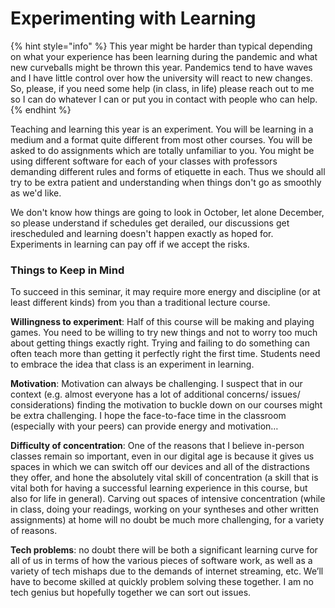 # Experimenting with Learning

{% hint style="info" %}
This year might be harder than typical depending on what your experience has been learning during the pandemic and what new curveballs might be thrown this year. Pandemics tend to have waves and I have little control over how the university will react to new changes. So, please, if you need some help (in class, in life) please reach out to me so I can do whatever I can or put you in contact with people who can help.&#x20;
{% endhint %}

Teaching and learning this year is an experiment.  You will be learning in a medium and a format quite different from most other courses.  You will be asked to do assignments which are totally unfamiliar to you. You might be using different software for each of your classes with professors demanding different rules and forms of etiquette in each. Thus we should all try to be extra patient and understanding when things don't go as smoothly as we'd like.

We don't know how things are going to look in October, let alone December, so please understand if schedules get derailed, our discussions get irescheduled and learning doesn't happen exactly as hoped for. Experiments in learning can pay off if we accept the risks.

### Things to Keep in Mind

To succeed in this seminar, it may require more energy and discipline (or at least different kinds) from you than a traditional lecture course.

**Willingness to experiment**: Half of this course will be making and playing games. You need to be willing to try new things and not to worry too much about getting things exactly right. Trying and failing to do something can often teach more than getting it perfectly right the first time. Students need to embrace the idea that class is an experiment in learning.&#x20;

**Motivation**: Motivation can always be challenging. I suspect that in our context (e.g. almost everyone has a lot of additional concerns/ issues/ considerations) finding the motivation to buckle down on our courses might be extra challenging. I hope the face-to-face time in the classroom (especially with your peers) can provide energy and motivation…

**Difficulty of concentration**: One of the reasons that I believe in-person classes remain so important, even in our digital age is because it gives us spaces in which we can switch off our devices and all of the distractions they offer, and hone the absolutely vital skill of concentration (a skill that is vital both for having a successful learning experience in this course, but also for life in general). Carving out spaces of intensive concentration (while in class, doing your readings, working on your syntheses and other written assignments) at home will no doubt be much more challenging, for a variety of reasons.

**Tech problems**: no doubt there will be both a significant learning curve for all of us in terms of how the various pieces of software work, as well as a variety of tech mishaps due to the demands of internet streaming, etc. We’ll have to become skilled at quickly problem solving these together. I am no tech genius but  hopefully together we can sort out issues.&#x20;
